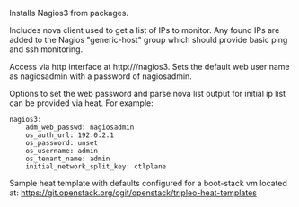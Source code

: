 Installs Nagios3 from packages.


Includes nova client used to get a list of IPs to monitor. Any found IPs are
added to the Nagios "generic-host" group which should provide basic ping and
ssh monitoring.

Access via http interface at http://<VmIp>/nagios3.
Sets the default web user name as nagiosadmin with a password of nagiosadmin.

Options to set the web password and parse nova list output for initial ip list
can be provided via heat. For example:

    nagios3:
        adm_web_passwd: nagiosadmin
        os_auth_url: 192.0.2.1
        os_password: unset
        os_username: admin
        os_tenant_name: admin
        initial_network_split_key: ctlplane

Sample heat template with defaults configured for a boot-stack vm located at:
  https://git.openstack.org/cgit/openstack/tripleo-heat-templates
